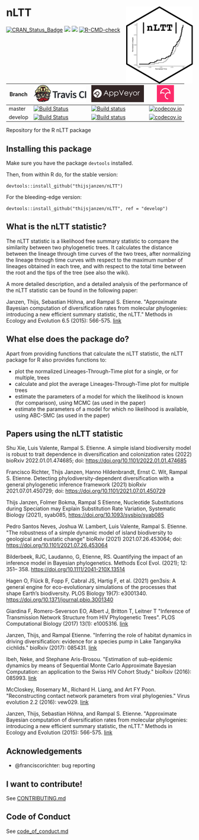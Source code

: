 # nLTT <img src="pics/nLTT_sticker.png" align="right" width="180" />

[![CRAN_Status_Badge](http://www.r-pkg.org/badges/version/nLTT)](https://cran.r-project.org/package=nLTT)
[![](http://cranlogs.r-pkg.org/badges/grand-total/nLTT)]( https://CRAN.R-project.org/package=nLTT)
[![](http://cranlogs.r-pkg.org/badges/nLTT)](https://CRAN.R-project.org/package=nLTT)
  [![R-CMD-check](https://github.com/thijsjanzen/nLTT/workflows/R-CMD-check/badge.svg)](https://github.com/richelbilderbeek/nLTT/actions)

Branch|[![Travis CI logo](pics/TravisCI.png)](https://travis-ci.org)|[![AppVeyor logo](pics/AppVeyor.png)](https://www.appveyor.com)|[![Codecov logo](pics/Codecov.png)](https://www.codecov.io)
---|---|---|---
master|[![Build Status](https://travis-ci.org/thijsjanzen/nLTT.svg?branch=master)](https://travis-ci.org/thijsjanzen/nLTT)|[![Build status](https://ci.appveyor.com/api/projects/status/8seg4oj4bj68piff/branch/master?svg=true)](https://ci.appveyor.com/project/thijsjanzen/nLTT/branch/master)|[![codecov.io](https://codecov.io/github/thijsjanzen/nLTT/coverage.svg?branch=master)](https://codecov.io/github/thijsjanzen/nLTT/branch/master)
develop|[![Build Status](https://travis-ci.org/thijsjanzen/nLTT.svg?branch=develop)](https://travis-ci.org/thijsjanzen/nLTT)|[![Build status](https://ci.appveyor.com/api/projects/status/8seg4oj4bj68piff/branch/develop?svg=true)](https://ci.appveyor.com/project/thijsjanzen/nLTT/branch/develop)|[![codecov.io](https://codecov.io/github/thijsjanzen/nLTT/coverage.svg?branch=develop)](https://codecov.io/github/thijsjanzen/nLTT/branch/develop)

Repository for the R nLTT package

## Installing this package

Make sure you have the package `devtools` installed.

Then, from within R do, for the stable version:

```
devtools::install_github("thijsjanzen/nLTT")
```

For the bleeding-edge version:

```
devtools::install_github("thijsjanzen/nLTT", ref = "develop")
```

## What is the nLTT statistic?
The nLTT statistic is a likelihood free summary statistic to compare the similarity between two phylogenetic trees.  It calculates the distance between the lineage through time curves of the two trees, after normalizing the lineage through time curves with respect to the maximum number of lineages obtained in each tree, and with respect to the total time between the root and the tips of the tree (see also the wiki).

A more detailed description, and a detailed analysis of the performance of the nLTT statistic can be found in the following paper:

Janzen, Thijs, Sebastian Höhna, and Rampal S. Etienne. "Approximate Bayesian computation of diversification rates from molecular phylogenies: introducing a new efficient summary statistic, the nLTT." Methods in Ecology and Evolution 6.5 (2015): 566-575. [link](http://onlinelibrary.wiley.com/doi/10.1111/2041-210X.12350/full)

## What else does the package do?
Apart from providing functions that calculate the nLTT statistic, the nLTT package for R also provides functions to:
- plot the normalized Lineages-Through-Time plot for a single, or for multiple, trees
- calculate and plot the average Lineages-Through-Time plot for multiple trees
- estimate the parameters of a model for which the likelihood is known (for comparison), using MCMC (as used in the paper)
- estimate the parameters of a model for which no likelihood is available, using ABC-SMC (as used in the paper)

## Papers using the nLTT statistic

Shu Xie, Luis Valente, Rampal S. Etienne. A simple island biodiversity model is robust to trait dependence in diversification and colonization rates (2022) bioRxiv 2022.01.01.474685; doi: https://doi.org/10.1101/2022.01.01.474685


Francisco Richter, Thijs Janzen, Hanno Hildenbrandt, Ernst C. Wit, Rampal S. Etienne. Detecting phylodiversity-dependent diversification with a general phylogenetic inference framework (2021) bioRxiv 2021.07.01.450729; doi: https://doi.org/10.1101/2021.07.01.450729

Thijs Janzen, Folmer Bokma, Rampal S Etienne, Nucleotide Substitutions during Speciation may Explain Substitution Rate Variation, Systematic Biology (2021), syab085, https://doi.org/10.1093/sysbio/syab085

Pedro Santos Neves, Joshua W. Lambert, Luis Valente, Rampal S. Etienne. "The robustness of a simple dynamic model of island biodiversity to geological and eustatic change"
bioRxiv  (2021) 2021.07.26.453064; doi: https://doi.org/10.1101/2021.07.26.453064

Bilderbeek, RJC, Laudanno, G, Etienne, RS. Quantifying the impact of an inference model in Bayesian phylogenetics. Methods Ecol Evol. (2021); 12: 351– 358. https://doi.org/10.1111/2041-210X.13514

Hagen O, Flück B, Fopp F, Cabral JS, Hartig F, et al. (2021) gen3sis: A general engine for eco-evolutionary simulations of the processes that shape Earth’s biodiversity. PLOS Biology 19(7): e3001340. https://doi.org/10.1371/journal.pbio.3001340

Giardina F, Romero-Severson EO, Albert J, Britton T, Leitner T  "Inference of Transmission Network Structure from HIV Phylogenetic Trees". PLOS Computational Biology (2017) 13(1): e1005316. [link](https://doi.org/10.1371/journal.pcbi.1005316)

Janzen, Thijs, and Rampal Etienne. "Inferring the role of habitat dynamics in driving diversification: evidence for a species pump in Lake Tanganyika cichlids." bioRxiv (2017): 085431. [link](https://www.biorxiv.org/content/early/2017/06/07/085431)

Ibeh, Neke, and Stephane Aris-Brosou. "Estimation of sub-epidemic dynamics by means of Sequential Monte Carlo Approximate Bayesian Computation: an application to the Swiss HIV Cohort Study." bioRxiv (2016): 085993. [link](http://biorxiv.org/content/early/2016/11/07/085993)

McCloskey, Rosemary M., Richard H. Liang, and Art FY Poon. "Reconstructing contact network parameters from viral phylogenies." Virus evolution 2.2 (2016): vew029. [link](http://ve.oxfordjournals.org/content/2/2/vew029.abstract)

Janzen, Thijs, Sebastian Höhna, and Rampal S. Etienne. "Approximate Bayesian computation of diversification rates from molecular phylogenies: introducing a new efficient summary statistic, the nLTT." Methods in Ecology and Evolution (2015): 566-575. [link](http://onlinelibrary.wiley.com/doi/10.1111/2041-210X.12350/full)

## Acknowledgements

 * @franciscorichter: bug reporting

## I want to contribute!

See [CONTRIBUTING.md](CONTRIBUTING.md)

## Code of Conduct

See [code_of_conduct.md](code_of_conduct.md)
